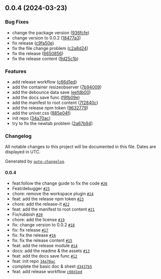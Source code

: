 

## 0.0.4 (2024-03-23)


### Bug Fixes

* change the package version ([936fcfe](https://github.com/FDU-Family/obsidian-univer-release/commit/936fcfecdce5009223c9d6e00db342b5ce390ad3))
* change version to 0.0.2 ([18477a3](https://github.com/FDU-Family/obsidian-univer-release/commit/18477a3bd3687e9cdf57635c814ef36b71c7b1aa))
* fix release ([c9fa50e](https://github.com/FDU-Family/obsidian-univer-release/commit/c9fa50efa5531f2feea6aa6c4b67b9b1817a3f50))
* fix the file change problem ([c2a8d24](https://github.com/FDU-Family/obsidian-univer-release/commit/c2a8d240bca9e3d72532567a5f0bf94e347ce49b))
* fix the release ([6650856](https://github.com/FDU-Family/obsidian-univer-release/commit/665085632f3f57212b4639e539d6f0c7cd3225ea))
* fix the release content ([9d25c1b](https://github.com/FDU-Family/obsidian-univer-release/commit/9d25c1bad46ba722e7d30e5bf0095c21dbf97bff))


### Features

* add release workflow ([c66d1ed](https://github.com/FDU-Family/obsidian-univer-release/commit/c66d1edcf1b7c35f098691c4d38bb8a6eab6a281))
* add the container resizeobserver ([7b94009](https://github.com/FDU-Family/obsidian-univer-release/commit/7b94009736d147934a056a49022c640dffafbd2f))
* add the debounce data save ([eefdb00](https://github.com/FDU-Family/obsidian-univer-release/commit/eefdb003a54efa8d83f509d593470d5e764efcf5))
* add the docs save func ([f9fb09e](https://github.com/FDU-Family/obsidian-univer-release/commit/f9fb09eb549f62f5daad0f6ffc62466277ad2fd5))
* add the manifest to root content ([7f2840c](https://github.com/FDU-Family/obsidian-univer-release/commit/7f2840c32fa76ea6a259e93f3f9303adcf9520f5))
* add the release npm token ([9632779](https://github.com/FDU-Family/obsidian-univer-release/commit/96327795ccdbf31a5d28ba8ec5cff5692efdff12))
* add the univer.css ([885e04f](https://github.com/FDU-Family/obsidian-univer-release/commit/885e04f6965ec7506e46cbed6674b507c7069045))
* init repo ([34a70ac](https://github.com/FDU-Family/obsidian-univer-release/commit/34a70ace03ef718a9aa561d852cb29e9a5d80c12))
* try to fix the newtab problem ([2a67b94](https://github.com/FDU-Family/obsidian-univer-release/commit/2a67b9426fe69bccde2b5e3357e46882460db949))

### Changelog

All notable changes to this project will be documented in this file. Dates are displayed in UTC.

Generated by [`auto-changelog`](https://github.com/CookPete/auto-changelog).

#### 0.0.4

- feat:follow the change guide to fix the code [`#26`](https://github.com/FDU-Family/obsidian-univer-release/pull/26)
- Feat/debugger [`#25`](https://github.com/FDU-Family/obsidian-univer-release/pull/25)
- chore: remove the workspace plugin [`#24`](https://github.com/FDU-Family/obsidian-univer-release/pull/24)
- feat: add the release npm token [`#23`](https://github.com/FDU-Family/obsidian-univer-release/pull/23)
- chore: add the release-it [`#22`](https://github.com/FDU-Family/obsidian-univer-release/pull/22)
- feat: add the manifest to root content [`#21`](https://github.com/FDU-Family/obsidian-univer-release/pull/21)
- Fix/rubbish [`#20`](https://github.com/FDU-Family/obsidian-univer-release/pull/20)
- chore: add the license [`#19`](https://github.com/FDU-Family/obsidian-univer-release/pull/19)
- fix: change version to 0.0.2 [`#18`](https://github.com/FDU-Family/obsidian-univer-release/pull/18)
- fix: fix release [`#17`](https://github.com/FDU-Family/obsidian-univer-release/pull/17)
- fix: fix the release [`#16`](https://github.com/FDU-Family/obsidian-univer-release/pull/16)
- fix: fix the release content [`#15`](https://github.com/FDU-Family/obsidian-univer-release/pull/15)
- feat: add the release module [`#14`](https://github.com/FDU-Family/obsidian-univer-release/pull/14)
- docs: add the readme & the assets [`#13`](https://github.com/FDU-Family/obsidian-univer-release/pull/13)
- feat: add the docs save func [`#12`](https://github.com/FDU-Family/obsidian-univer-release/pull/12)
- feat: init repo [`34a70ac`](https://github.com/FDU-Family/obsidian-univer-release/commit/34a70ace03ef718a9aa561d852cb29e9a5d80c12)
- complete the basic doc & sheet [`d3437b5`](https://github.com/FDU-Family/obsidian-univer-release/commit/d3437b5d54cc9d6b3d4f79a25e3ae89367633159)
- feat: add release workflow [`c66d1ed`](https://github.com/FDU-Family/obsidian-univer-release/commit/c66d1edcf1b7c35f098691c4d38bb8a6eab6a281)
